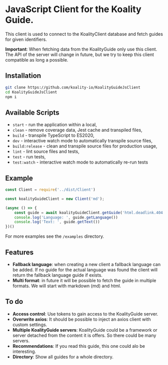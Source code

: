 # JavaScript Client for the Koality Guide.

This client is used to connect to the KoalityClient database and fetch guides for given identifiers.

**Important**: When fetching data from the KoalityGuide only use this client. The API of the server will change in future, but we try to keep this client compatible as long a possible.

## Installation

```bash
git clone https://github.com/koality-io/KoalityGuideJsClient
cd KoalityGuideJsClient
npm i
```

## Available Scripts

- `start` - run the application within a local,
- `clean` - remove coverage data, Jest cache and transpiled files,
- `build` - transpile TypeScript to ES2020,
- `dev` - interactive watch mode to automatically transpile source files,
- `build:release` - clean and transpile source files for production usage,
- `lint` - lint source files and tests,
- `test` - run tests,
- `test:watch` - interactive watch mode to automatically re-run tests

## Example

```javascript
const Client = require('../dist/Client')

const koalityGuideClient = new Client('md');

(async () => {
    const guide = await koalityGuideClient.getGuide('html.deadlink.404', 'de')
    console.log('Language: ', guide.getLanguage())
    console.log('Text: ', guide.getText())
})()
```

For more examples see the `/examples` directory.

## Features
- **Fallback language**: when creating a new client a fallback language can be added. If no guide for the actual language was found the client will return the fallback language guide if exists.
- **Multi format**: in future it will be possible to fetch the guide in multiple formats. We will start with markdown (md) and html.

## To do

- **Access control**: Use tokens to gain access to the KoalityGuide server.
- **Overwrite axios**: It should be possible to inject an axios client with custom settings.
- **Multiple KoalityGuide servers**: KoalityGuide could be a framework or server detached from the content it is offers. So there could be many servers.
- **Recommendations**: If you read this guide, this one could alo be interesting.
- **Directory**: Show all guides for a whole directory.
